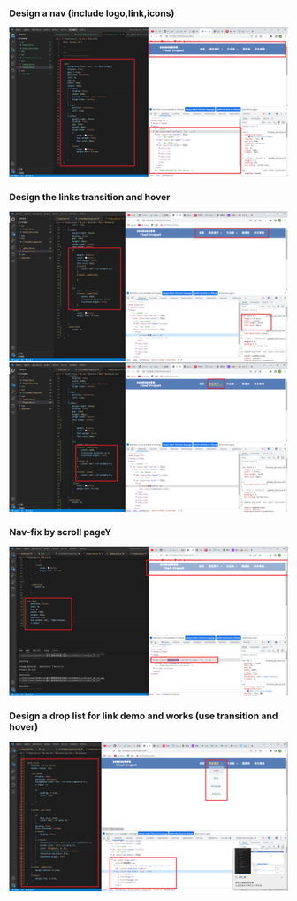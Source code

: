 ### Design a nav (include logo,link,icons)

![](1.png)

### Design the links transition and hover

![](2-1.png)
![](2-2.png)

### Nav-fix by scroll pageY

![](3.png)

### Design a drop list for link demo and works (use transition and hover)

![](4.png)
